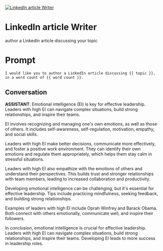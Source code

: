 
[![LinkedIn article Writer](https://flow-prompt-covers.s3.us-west-1.amazonaws.com/icon/cute/cute_6.png)]()
# LinkedIn article Writer 
author a LinkedIn article discussing your topic 

# Prompt

```
I would like you to author a LinkedIn article discussing {{ topic }}, in a word count of {{ word count }}.

```

## Conversation

**ASSISTANT**: Emotional intelligence (EI) is key for effective leadership. Leaders with high EI can navigate complex situations, build strong relationships, and inspire their teams.



EI involves recognizing and managing one's own emotions, as well as those of others. It includes self-awareness, self-regulation, motivation, empathy, and social skills.



Leaders with high EI make better decisions, communicate more effectively, and foster a positive work environment. They can identify their own emotions and regulate them appropriately, which helps them stay calm in stressful situations.



Leaders with high EI also empathize with the emotions of others and understand their perspectives. This builds trust and stronger relationships with team members, leading to increased collaboration and productivity.



Developing emotional intelligence can be challenging, but it's essential for effective leadership. Tips include practicing mindfulness, seeking feedback, and building strong relationships.



Examples of leaders with high EI include Oprah Winfrey and Barack Obama. Both connect with others emotionally, communicate well, and inspire their followers.



In conclusion, emotional intelligence is crucial for effective leadership. Leaders with high EI can navigate complex situations, build strong relationships, and inspire their teams. Developing EI leads to more success in leadership roles.


